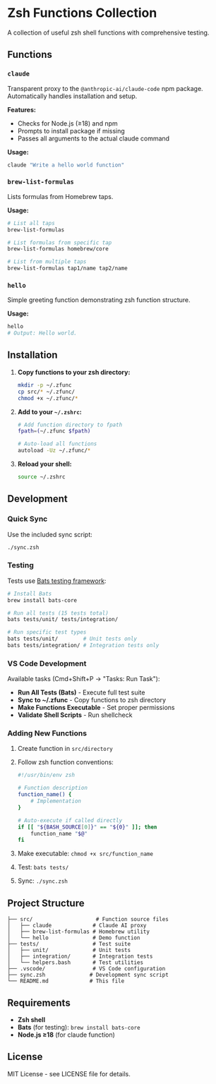 # Zsh Functions Collection

A collection of useful zsh shell functions with comprehensive testing.

## Functions

### `claude`
Transparent proxy to the `@anthropic-ai/claude-code` npm package. Automatically handles installation and setup.

**Features:**
- Checks for Node.js (≥18) and npm
- Prompts to install package if missing
- Passes all arguments to the actual claude command

**Usage:**
```bash
claude "Write a hello world function"
```

### `brew-list-formulas`
Lists formulas from Homebrew taps.

**Usage:**
```bash
# List all taps
brew-list-formulas

# List formulas from specific tap
brew-list-formulas homebrew/core

# List from multiple taps
brew-list-formulas tap1/name tap2/name
```

### `hello`
Simple greeting function demonstrating zsh function structure.

**Usage:**
```bash
hello
# Output: Hello world.
```

## Installation

1. **Copy functions to your zsh directory:**
   ```bash
   mkdir -p ~/.zfunc
   cp src/* ~/.zfunc/
   chmod +x ~/.zfunc/*
   ```

2. **Add to your `~/.zshrc`:**
   ```bash
   # Add function directory to fpath
   fpath=(~/.zfunc $fpath)
   
   # Auto-load all functions
   autoload -Uz ~/.zfunc/*
   ```

3. **Reload your shell:**
   ```bash
   source ~/.zshrc
   ```

## Development

### Quick Sync
Use the included sync script:
```bash
./sync.zsh
```

### Testing
Tests use [Bats testing framework](https://github.com/bats-core/bats-core):

```bash
# Install Bats
brew install bats-core

# Run all tests (15 tests total)
bats tests/unit/ tests/integration/

# Run specific test types
bats tests/unit/        # Unit tests only
bats tests/integration/ # Integration tests only
```

### VS Code Development
Available tasks (Cmd+Shift+P → "Tasks: Run Task"):
- **Run All Tests (Bats)** - Execute full test suite
- **Sync to ~/.zfunc** - Copy functions to zsh directory
- **Make Functions Executable** - Set proper permissions
- **Validate Shell Scripts** - Run shellcheck

### Adding New Functions

1. Create function in `src/directory`
2. Follow zsh function conventions:
   ```bash
   #!/usr/bin/env zsh
   
   # Function description
   function_name() {
       # Implementation
   }
   
   # Auto-execute if called directly
   if [[ "${BASH_SOURCE[0]}" == "${0}" ]]; then
       function_name "$@"
   fi
   ```

3. Make executable: `chmod +x src/function_name`
4. Test: `bats tests/`
5. Sync: `./sync.zsh`

## Project Structure

```
├── src/                    # Function source files
│   ├── claude             # Claude AI proxy
│   ├── brew-list-formulas # Homebrew utility
│   └── hello              # Demo function
├── tests/                 # Test suite
│   ├── unit/              # Unit tests
│   ├── integration/       # Integration tests
│   └── helpers.bash       # Test utilities
├── .vscode/               # VS Code configuration
├── sync.zsh              # Development sync script
└── README.md             # This file
```

## Requirements

- **Zsh shell**
- **Bats** (for testing): `brew install bats-core`
- **Node.js ≥18** (for claude function)

## License

MIT License - see LICENSE file for details.
